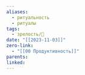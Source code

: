 ```yaml
---
aliases:
  - ритуальность
  - ритуалы
tags:
  - зрелость/🌱
date: "[[2023-11-03]]"
zero-link:
  - "[[00 Продуктивность]]"
parents: 
linked:
---
```

